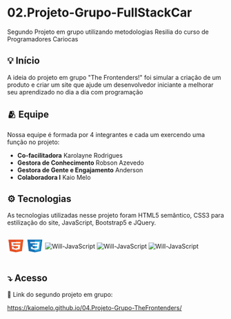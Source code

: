 # 02.Projeto-Grupo-FullStackCar
Segundo Projeto em grupo utilizando metodologias Resilia do curso de Programadores Cariocas

 ## 💡 Início 

A ideia do projeto em grupo "The Frontenders!" foi simular a criação de um produto e criar um site que ajude um desenvolvedor iniciante a melhorar seu aprendizado no dia a dia com programação 

## 🫂 Equipe

Nossa equipe é formada por 4 integrantes e cada um exercendo uma função no projeto:

<ul>
  <li><strong>Co-facilitadora</strong> Karolayne Rodrigues</li>
  <li><strong>Gestora
de Conhecimento</strong> Robson Azevedo</li>
  <li><strong>Gestora de
Gente e Engajamento</strong> Anderson</li>
  <li><strong>Colaboradora I</strong> Kaio Melo</li>
</ul>

## ⚙ Tecnologias

As tecnologias utilizadas nesse projeto foram HTML5 semântico, CSS3 para estilização do site, JavaScript, Bootstrap5 e JQuery.
<div style="display: inline_block"><br>
<img align="center" alt="Will-HTML" height="30" width="40" src="https://raw.githubusercontent.com/devicons/devicon/master/icons/html5/html5-original.svg">
<img align="center" alt="Will-CSS" height="30" width="40" src="https://raw.githubusercontent.com/devicons/devicon/master/icons/css3/css3-original.svg">
<img align="center" alt="Will-JavaScript" height="30" width="40" src="https://cdn.jsdelivr.net/gh/devicons/devicon/icons/javascript/javascript-original.svg"> 
<img align="center" alt="Will-JavaScript" height="30" width="40" src="https://cdn.jsdelivr.net/gh/devicons/devicon/icons/bootstrap/bootstrap-original.svg" />
<img align="center" alt="Will-JavaScript" height="30" width="40" src="https://cdn.jsdelivr.net/gh/devicons/devicon/icons/jquery/jquery-original.svg" /> 
</div><br>

## ⤵ Acesso

📌 Link do segundo projeto em grupo:

https://kaiomelo.github.io/04.Projeto-Grupo-TheFrontenders/
